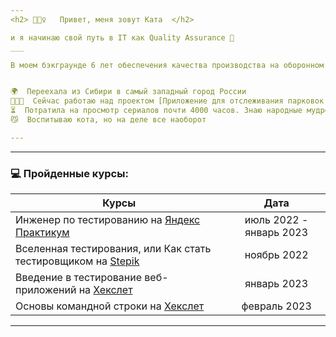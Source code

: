 ```yaml
---
<h2> 🙋🏼‍♀️   Привет, меня зовут Ката  </h2>

и я начинаю свой путь в IT как Quality Assurance 🐣 
___

В моем бэкграунде 6 лет обеспечения качества производства на оборонном предприятии Роскосмоса 🚀, но теперь настало время обеспечить качество в IT 🦸🏼‍♀️


🌍  Переехала из Сибири в самый западный город России  
👩🏼‍💻  Сейчас работаю над проектом [Приложение для отслеживания парковок Parkonaft](http://github.com/car-parking-tracking)  
⏳  Потратила на просмотр сериалов почти 4000 часов. Знаю народные мудрости и приметы на все случаи жизни  
😼  Воспитываю кота, но на деле все наоборот  

---
```




---

### 💻 Пройденные курсы:

| Курсы                                                           | Дата              |
| ----------------------------------------------------------------| :---------------: |
| Инженер по тестированию на [Яндекс Практикум](https://practicum.yandex.ru/profile/qa-engineer/)          | июль 2022 - январь 2023 |
| Вселенная тестирования, или Как стать тестировщиком на [Stepik](https://stepik.org/course/118842/info)   | ноябрь 2022             |  
|Введение в тестирование веб-приложений на [Хекслет](https://ru.hexlet.io/courses/web-testing-basics)      | январь 2023             | 
|Основы командной строки на [Хекслет](https://ru.hexlet.io/courses/cli-basics)                             | февраль 2023            |

--- 

